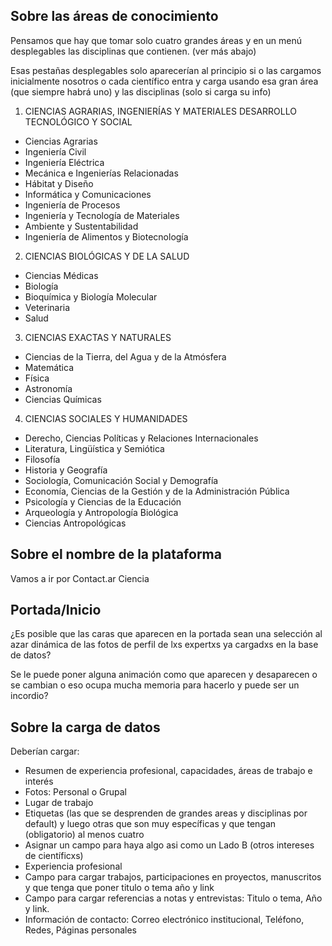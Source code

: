 ## Sobre las áreas de conocimiento
Pensamos que hay que tomar solo cuatro grandes áreas y en un menú desplegables las disciplinas que contienen. (ver más abajo)

Esas pestañas desplegables solo aparecerían al principio si o las cargamos inicialmente nosotros o cada científico entra y carga usando esa gran área (que siempre habrá uno) y las disciplinas (solo si carga su info)

1. CIENCIAS AGRARIAS, INGENIERÍAS Y MATERIALES DESARROLLO TECNOLÓGICO Y SOCIAL
  - Ciencias Agrarias
  - Ingeniería Civil
  - Ingeniería Eléctrica
  - Mecánica e Ingenierías Relacionadas
  - Hábitat y Diseño
  - Informática y Comunicaciones
  - Ingeniería de Procesos
  - Ingeniería y Tecnología de Materiales
  - Ambiente y Sustentabilidad
  - Ingeniería de Alimentos y Biotecnología
2. CIENCIAS BIOLÓGICAS Y DE LA SALUD
  - Ciencias Médicas
  - Biología
  - Bioquímica y Biología Molecular
  - Veterinaria
  - Salud
3. CIENCIAS EXACTAS Y NATURALES
  - Ciencias de la Tierra, del Agua y de la Atmósfera
  - Matemática
  - Física
  - Astronomía
  - Ciencias Químicas
4. CIENCIAS SOCIALES Y HUMANIDADES
  - Derecho, Ciencias Políticas y Relaciones Internacionales
  - Literatura, Lingüística y Semiótica
  - Filosofía
  - Historia y Geografía
  - Sociología, Comunicación Social y Demografía
  - Economía, Ciencias de la Gestión y de la Administración Pública
  - Psicología y Ciencias de la Educación
  - Arqueología y Antropología Biológica
  - Ciencias Antropológicas

## Sobre el nombre de la plataforma

Vamos a ir por Contact.ar Ciencia

## Portada/Inicio

¿Es posible que las caras que aparecen en la portada sean una selección al azar dinámica de las fotos de perfil de lxs expertxs ya cargadxs en la base de datos?

Se le puede poner alguna animación como que aparecen y desaparecen o se cambian o eso ocupa mucha memoria para hacerlo y puede ser un incordio?

## Sobre la carga de datos
Deberían cargar:

- Resumen de experiencia profesional, capacidades, áreas de trabajo e interés
- Fotos: Personal o Grupal
- Lugar de trabajo
- Etiquetas (las que se desprenden de grandes areas y disciplinas por default) y luego otras que son muy específicas y que tengan (obligatorio) al menos cuatro
- Asignar un campo para haya algo asi como un Lado B (otros intereses de científicxs)
- Experiencia profesional
- Campo para cargar trabajos, participaciones en proyectos, manuscritos y que tenga que poner titulo o tema año y link
- Campo para cargar referencias a notas y entrevistas: Titulo o tema, Año y link.
- Información de contacto: Correo electrónico institucional, Teléfono, Redes, Páginas personales
